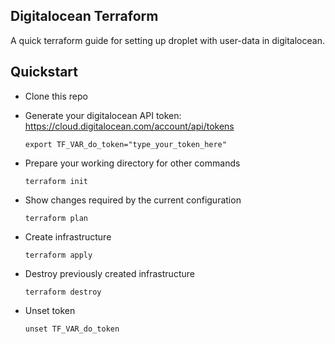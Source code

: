 ## Digitalocean Terraform

A quick terraform guide for setting up droplet with user-data in digitalocean.



## Quickstart

- Clone this repo

- Generate your digitalocean API token: https://cloud.digitalocean.com/account/api/tokens

  `export TF_VAR_do_token="type_your_token_here"`

- Prepare your working directory for other commands

  `terraform init`

- Show changes required by the current configuration

  `terraform plan`

- Create infrastructure

  `terraform apply`

- Destroy previously created infrastructure

  `terraform destroy`

- Unset token

  `unset TF_VAR_do_token`